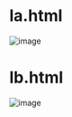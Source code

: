# la.html 
![image](https://github.com/shimaafathi123/ITI_OS_intake44/assets/93112282/4d8b2a04-d69f-4f77-afa8-7bc22df93843)
# lb.html
![image](https://github.com/shimaafathi123/ITI_OS_intake44/assets/93112282/45984eb6-7751-4da6-9f69-44dc65fb30ec)

